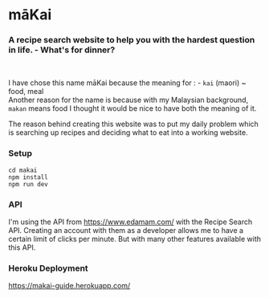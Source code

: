 # māKai

### A recipe search website to help you with the hardest question in life. - What's for dinner?

<br />

I have chose this name māKai because the meaning for : -
`kai` (maori) ~ food, meal
<br />
Another reason for the name is because with my Malaysian background, `makan` means food I thought it would be nice to have both the meaning of it.

The reason behind creating this website was to put my daily problem which is searching up recipes and deciding what to eat into a working website.

### Setup

```
cd makai
npm install
npm run dev
```

### API

I'm using the API from https://www.edamam.com/ with the Recipe Search API. Creating an account with them as a developer allows me to have a certain limit of clicks per minute.
But with many other features available with this API.

### Heroku Deployment

https://makai-guide.herokuapp.com/

<!-- ### Routes

| Method     | Destination |  |
| :--------- | :------------: | ------------: |
| git status |   git status   |    git status |
| git diff   |    git diff    |      git diff | -->
